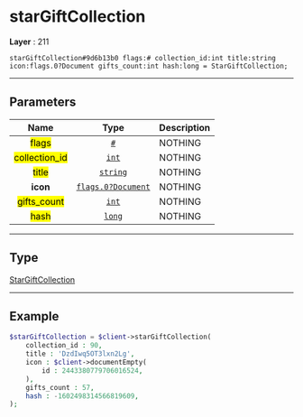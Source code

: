 # starGiftCollection

**Layer** : 211

```tl
starGiftCollection#9d6b13b0 flags:# collection_id:int title:string icon:flags.0?Document gifts_count:int hash:long = StarGiftCollection;
```

---

## Parameters

| Name | Type | Description |
| :---: | :---: | :--- |
| <mark>flags</mark> | [`#`](type/#) | NOTHING |
| <mark>collection_id</mark> | [`int`](type/int) | NOTHING |
| <mark>title</mark> | [`string`](type/string) | NOTHING |
| **icon** | [`flags.0?Document`](type/Document) | NOTHING |
| <mark>gifts_count</mark> | [`int`](type/int) | NOTHING |
| <mark>hash</mark> | [`long`](type/long) | NOTHING |

---

## Type

[StarGiftCollection](type/StarGiftCollection)

---

## Example

```php
$starGiftCollection = $client->starGiftCollection(
	collection_id : 90,
	title : 'DzdIwq5OT3lxn2Lg',
	icon : $client->documentEmpty(
		id : 2443380779706016524,
	),
	gifts_count : 57,
	hash : -1602498314566819609,
);
```